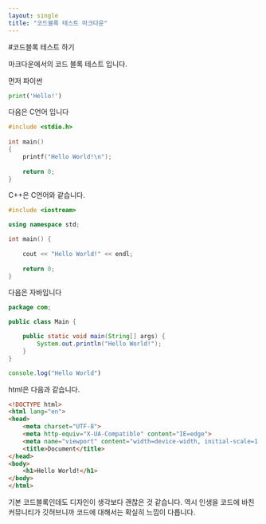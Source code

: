 ```yaml
---
layout: single
title: "코드블록 테스트 마크다운"
---
```


#코드블록 테스트 하기

마크다운에서의 코드 블록 테스트 입니다.

먼저 파이썬

```python
print('Hello!')
```

다음은 C언어 입니다

```cpp
#include <stdio.h>
 
int main()
{
    printf("Hello World!\n");
 
    return 0;
}
```

C++은 C언어와 같습니다.

```cpp
#include <iostream>

using namespace std;

int main() {
    
    cout << "Hello World!" << endl;
    
    return 0;
}

```


다음은 자바입니다

```java
package com;

public class Main {

    public static void main(String[] args) {
        System.out.println("Hello World!");
    }
}

```

```javascript
console.log("Hello World")
```

html은 다음과 같습니다.

```html
<!DOCTYPE html>
<html lang="en">
<head>
    <meta charset="UTF-8">
    <meta http-equiv="X-UA-Compatible" content="IE=edge">
    <meta name="viewport" content="width=device-width, initial-scale=1.0">
    <title>Document</title>
</head>
<body>
    <h1>Hello World!</h1>
</body>
</html>
```

기본 코드블록인데도 디자인이
생각보다 괜찮은 것 같습니다.
역시 인생을 코드에 바친 커뮤니티가
깃허브니까 코드에 대해서는
확실히 느낌이 다릅니다.
